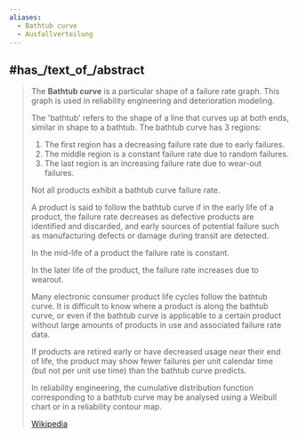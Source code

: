 ```yaml
---
aliases:
  - Bathtub curve
  - Ausfallverteilung
---
```


## #has_/text_of_/abstract 

> The **Bathtub curve** is a particular shape of a failure rate graph. 
> This graph is used in reliability engineering and deterioration modeling. 
> 
> The 'bathtub' refers to the shape of a line that curves up at both ends, 
> similar in shape to a bathtub. The bathtub curve has 3 regions:
> 1. The first region has a decreasing failure rate due to early failures.
> 2. The middle region is a constant failure rate due to random failures.
> 3. The last region is an increasing failure rate due to wear-out failures.
>
> Not all products exhibit a bathtub curve failure rate. 
> 
> A product is said to follow the bathtub curve if 
> in the early life of a product, the failure rate decreases 
> as defective products are identified and discarded, and early sources of potential failure 
> such as manufacturing defects or damage during transit are detected. 
> 
> In the mid-life of a product the failure rate is constant. 
> 
> In the later life of the product, the failure rate increases due to wearout. 
> 
> Many electronic consumer product life cycles follow the bathtub curve. 
> It is difficult to know where a product is along the bathtub curve, 
> or even if the bathtub curve is applicable to a certain product 
> without large amounts of products in use and associated failure rate data.
>
> If products are retired early or have decreased usage near their end of life, 
> the product may show fewer failures per unit calendar time 
> (but not per unit use time) than the bathtub curve predicts.
>
> In reliability engineering, the cumulative distribution function corresponding to a bathtub curve 
> may be analysed using a Weibull chart or in a reliability contour map.
>
> [Wikipedia](https://en.wikipedia.org/wiki/Bathtub%20curve) 

